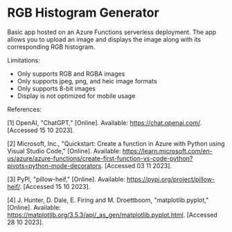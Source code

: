 # RGB Histogram Generator
Basic app hosted on an Azure Functions serverless deployment. The app allows you to upload an image and displays the image along with its corresponding RGB histogram.

Limitations:
- Only supports RGB and RGBA images
- Only supports jpeg, png, and heic image formats
- Only supports 8-bit images
- Display is not optimized for mobile usage

References:

[1] OpenAI, "ChatGPT," [Online]. Available: https://chat.openai.com/. [Accessed 15 10 2023].

[2] 	Microsoft, Inc., "Quickstart: Create a function in Azure with Python using Visual Studio Code," [Online]. Available: https://learn.microsoft.com/en-us/azure/azure-functions/create-first-function-vs-code-python?pivots=python-mode-decorators. [Accessed 03 11 2023].

[3] PyPl, "pillow-heif," [Online]. Available: https://pypi.org/project/pillow-heif/. [Accessed 15 10 2023].

[4] 	J. Hunter, D. Dale, E. Firing and M. Droettboom, "matplotlib.pyplot," [Online]. Available: https://matplotlib.org/3.5.3/api/_as_gen/matplotlib.pyplot.html. [Accessed 28 10 2023].